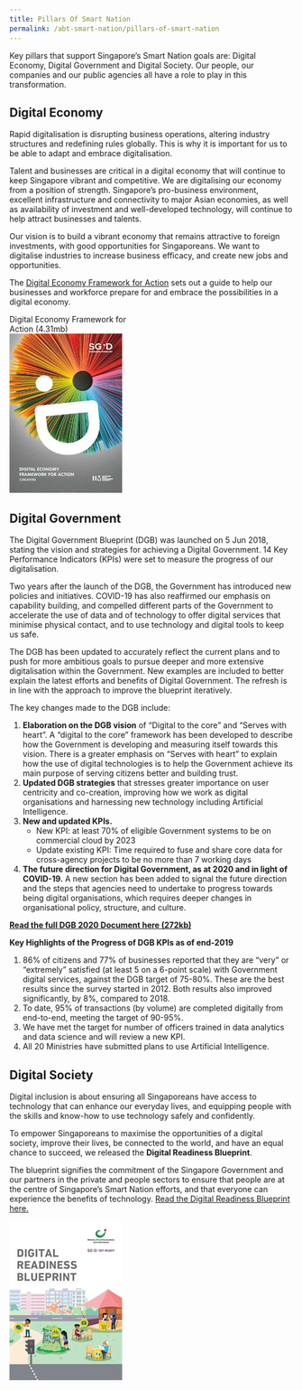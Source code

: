 ```yaml
---
title: Pillars Of Smart Nation
permalink: /abt-smart-nation/pillars-of-smart-nation
---
```

Key pillars that support Singapore’s Smart Nation goals are: Digital Economy, Digital Government and Digital Society. Our people, our companies and our public agencies all have a role to play in this transformation.

## Digital Economy

Rapid digitalisation is disrupting business operations, altering industry structures and redefining rules globally. This is why it is important for us to be able to adapt and embrace digitalisation.

Talent and businesses are critical in a digital economy that will continue to keep Singapore vibrant and competitive. We are digitalising our economy from a position of strength. Singapore’s pro-business environment, excellent infrastructure and connectivity to major Asian economies, as well as availability of investment and well-developed technology, will continue to help attract businesses and talents.

Our vision is to build a vibrant economy that remains attractive to foreign investments, with good opportunities for Singaporeans. We want to digitalise industries to increase business efficacy, and create new jobs and opportunities.

The <a href="https://www.imda.gov.sg/infocomm-media-landscape/SGDigital/Digital-Economy-Framework-for-Action" target="_blank">Digital Economy Framework for Action</a> sets out a guide to help our businesses and workforce prepare for and embrace the possibilities in a digital economy.

<div style="width:50%"> 
 Digital Economy Framework for Action (4.31mb)
</div>
<div style="width:50%"> 
 <a href="/files/abt-smart-nation/SGD Framework For Action.pdf" target="_blank"><img src="/images/abt-smart-nation/digital-economy-framework.jpg"></a>
</div>

## Digital Government


The Digital Government Blueprint (DGB) was launched on 5 Jun 2018, stating the vision and strategies for achieving a Digital Government. 14 Key Performance Indicators (KPIs) were set to measure the progress of our digitalisation.

Two years after the launch of the DGB, the Government has introduced new policies and initiatives. COVID-19 has also reaffirmed our emphasis on capability building, and compelled different parts of the Government to accelerate the use of data and of technology to offer digital services that minimise physical contact, and to use technology and digital tools to keep us safe.

The DGB has been updated to accurately reflect the current plans and to push for more ambitious goals to pursue deeper and more extensive digitalisation within the Government. New examples are included to better explain the latest efforts and benefits of Digital Government. The refresh is in line with the approach to improve the blueprint iteratively.

The key changes made to the DGB include:

1.  **Elaboration on the DGB vision** of “Digital to the core” and “Serves with heart”. A “digital to the core” framework has been developed to describe how the Government is developing and measuring itself towards this vision. There is a greater emphasis on “Serves with heart” to explain how the use of digital technologies is to help the Government achieve its main purpose of serving citizens better and building trust.
2.  **Updated DGB strategies** that stresses greater importance on user centricity and co-creation, improving how we work as digital organisations and harnessing new technology including Artificial Intelligence.
3.  **New and updated KPIs.**
    -   New KPI: at least 70% of eligible Government systems to be on commercial cloud by 2023
    -   Update existing KPI: Time required to fuse and share core data for cross-agency projects to be no more than 7 working days
4.  **The future direction for Digital Government, as at 2020 and in light of COVID-19.**  A new section has been added to signal the future direction and the steps that agencies need to undertake to progress towards being digital organisations, which requires deeper changes in organisational policy, structure, and culture.

**<a href="/files/publications/dgb-public-document_30dec20.pdf" target="_blank">Read the full DGB 2020 Document here (272kb)</a>**
  

**Key Highlights of the Progress of DGB KPIs as of end-2019**

1.  86% of citizens and 77% of businesses reported that they are “very” or “extremely” satisfied (at least 5 on a 6-point scale) with Government digital services, against the DGB target of 75-80%. These are the best results since the survey started in 2012. Both results also improved significantly, by 8%, compared to 2018.
2.  To date, 95% of transactions (by volume) are completed digitally from end-to-end, meeting the target of 90-95%.
3.  We have met the target for number of officers trained in data analytics and data science and will review a new KPI.
4.  All 20 Ministries have submitted plans to use Artificial Intelligence.

## Digital Society

Digital inclusion is about ensuring all Singaporeans have access to technology that can enhance our everyday lives, and equipping people with the skills and know-how to use technology safely and confidently.

To empower Singaporeans to maximise the opportunities of a digital society, improve their lives, be connected to the world, and have an equal chance to succeed, we released the  **Digital Readiness Blueprint**.

The blueprint signifies the commitment of the Singapore Government and our partners in the private and people sectors to ensure that people are at the centre of Singapore’s Smart Nation efforts, and that everyone can experience the benefits of technology.
<a href="https://www.mci.gov.sg/en/portfolios/digital-readiness/digital-readiness-blueprint" target="_blank">Read the Digital Readiness Blueprint here.</a>

 <div style="width:50%"> 
 </div>
<div style="width:50%"> 
 <a href="https://www.mci.gov.sg/en/portfolios/digital-readiness/digital-readiness-blueprint" target="_blank"><img src="/images/abt-smart-nation/digital-readiness-blueprint.jpg"></a>
</div>